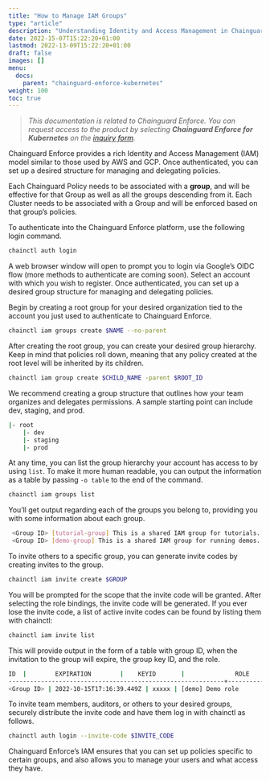 ```yaml
---
title: "How to Manage IAM Groups"
type: "article"
description: "Understanding Identity and Access Management in Chainguard Enforce"
date: 2022-15-07T15:22:20+01:00
lastmod: 2022-13-09T15:22:20+01:00
draft: false
images: []
menu:
  docs:
    parent: "chainguard-enforce-kubernetes"
weight: 100
toc: true
---
```


> _This documentation is related to Chainguard Enforce. You can request access to the product by selecting **Chainguard Enforce for Kubernetes** on the [inquiry form](https://www.chainguard.dev/get-demo?utm_source=docs)._

Chainguard Enforce provides a rich Identity and Access Management (IAM) model similar to those used by AWS and GCP. Once authenticated, you can set up a desired structure for managing and delegating policies.

Each Chainguard Policy needs to be associated with a **group**, and will be effective for that Group as well as all the groups descending from it. Each Cluster needs to be associated with a Group and will be enforced based on that group’s policies.

To authenticate into the Chainguard Enforce platform, use the following login command.

```sh
chainctl auth login
```

A web browser window will open to prompt you to login via Google’s OIDC flow (more methods to authenticate are coming soon). Select an account with which you wish to register. Once authenticated, you can set up a desired group structure for managing and delegating policies.

Begin by creating a root group for your desired organization tied to the account you just used to authenticate to Chainguard Enforce.

```sh
chainctl iam groups create $NAME --no-parent
```

After creating the root group, you can create your desired group hierarchy. Keep in mind that policies roll down, meaning that any policy created at the root level will be inherited by its children.

```sh
chainctl iam group create $CHILD_NAME -parent $ROOT_ID
```

We recommend creating a group structure that outlines how your team organizes and delegates permissions.  A sample starting point can include dev, staging, and prod.

```sh
|- root
    |- dev
    |- staging
    |- prod
```

At any time, you can list the group hierarchy your account has access to by using `list`. To make it more human readable, you can output the information as a table by passing `-o table` to the end of the command.

```sh
chainctl iam groups list
```

You’ll get output regarding each of the groups you belong to, providing you with some information about each group.

```sh
 <Group ID> [tutorial-group] This is a shared IAM group for tutorials.
 <Group ID> [demo-group] This is a shared IAM group for running demos.
```

To invite others to a specific group, you can generate invite codes by creating invites to the group.

```sh
chainctl iam invite create $GROUP
```

You will be prompted for the scope that the invite code will be granted. After selecting the role bindings, the invite code will be generated.  If you ever lose the invite code, a list of active invite codes can be found by listing them with chainctl:

```sh
chainctl iam invite list
```

This will provide output in the form of a table with group ID, when the invitation to the group will expire, the group key ID, and the role.

```sh
ID  |        EXPIRATION        |    KEYID       |              ROLE
------------------------------------------------------------+--------------------------+--------------------------------------+---------------------------------
<Group ID> | 2022-10-15T17:16:39.449Z | xxxxx | [demo] Demo role
```

To invite team members, auditors, or others to your desired groups, securely distribute the invite code and have them log in with chainctl as follows.

```sh
chainctl auth login --invite-code $INVITE_CODE
```

Chainguard Enforce’s IAM ensures that you can set up policies specific to certain groups, and also allows you to manage your users and what access they have.